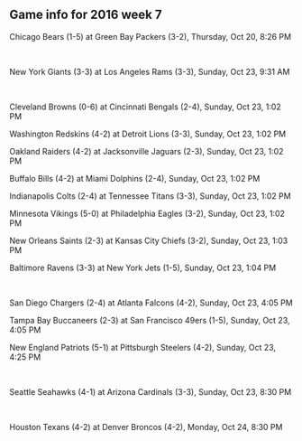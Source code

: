## Game info for 2016 week 7
Chicago Bears (1-5) at Green Bay Packers (3-2), Thursday, Oct 20, 8:26 PM


<br/>

New York Giants (3-3) at Los Angeles Rams (3-3), Sunday, Oct 23, 9:31 AM


<br/>

Cleveland Browns (0-6) at Cincinnati Bengals (2-4), Sunday, Oct 23, 1:02 PM

Washington Redskins (4-2) at Detroit Lions (3-3), Sunday, Oct 23, 1:02 PM

Oakland Raiders (4-2) at Jacksonville Jaguars (2-3), Sunday, Oct 23, 1:02 PM

Buffalo Bills (4-2) at Miami Dolphins (2-4), Sunday, Oct 23, 1:02 PM

Indianapolis Colts (2-4) at Tennessee Titans (3-3), Sunday, Oct 23, 1:02 PM

Minnesota Vikings (5-0) at Philadelphia Eagles (3-2), Sunday, Oct 23, 1:02 PM

New Orleans Saints (2-3) at Kansas City Chiefs (3-2), Sunday, Oct 23, 1:03 PM

Baltimore Ravens (3-3) at New York Jets (1-5), Sunday, Oct 23, 1:04 PM


<br/>

San Diego Chargers (2-4) at Atlanta Falcons (4-2), Sunday, Oct 23, 4:05 PM

Tampa Bay Buccaneers (2-3) at San Francisco 49ers (1-5), Sunday, Oct 23, 4:05 PM

New England Patriots (5-1) at Pittsburgh Steelers (4-2), Sunday, Oct 23, 4:25 PM


<br/>

Seattle Seahawks (4-1) at Arizona Cardinals (3-3), Sunday, Oct 23, 8:30 PM


<br/>

Houston Texans (4-2) at Denver Broncos (4-2), Monday, Oct 24, 8:30 PM

